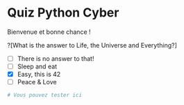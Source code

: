 # Quiz Python Cyber

Bienvenue et bonne chance !

?[What is the answer to Life, the Universe and Everything?]
-[ ] There is no answer to that!
-[ ] Sleep and eat
-[x] Easy, this is 42
-[ ] Peace & Love

```python runnable
# Vous pouvez tester ici
```
